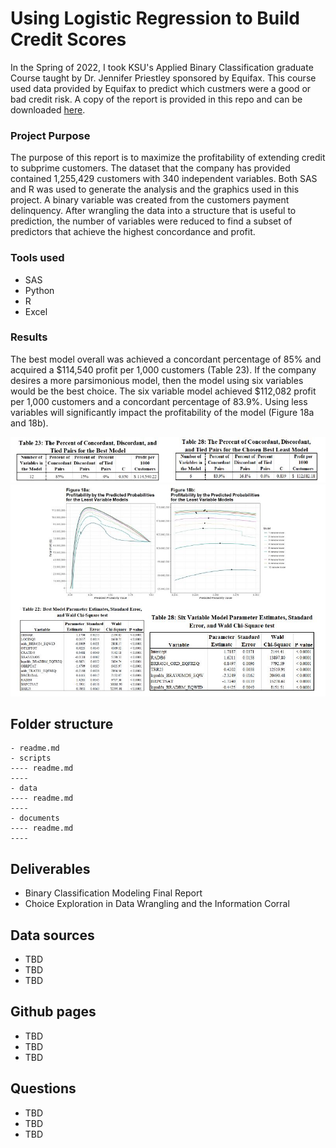 # Using Logistic Regression to Build Credit Scores

In the Spring of 2022, I took KSU's Applied Binary Classification graduate Course taught by Dr. Jennifer Priestley sponsored by Equifax. This course used data provided by Equifax to predict which custmers were a good or bad credit risk. A copy of the report is provided in this repo and can be downloaded [here]().

### __Project Purpose__    

The purpose of this report is to maximize the profitability of extending credit to subprime customers. The dataset that the company has provided contained 1,255,429 customers with 340 independent variables. Both SAS and R was used to generate the analysis and the graphics used in this project. A binary variable was created from the customers payment delinquency. After wrangling the data into a structure that is useful to prediction, the number of variables were reduced to find a subset of predictors that achieve the highest concordance and profit. 

### __Tools used__     

* SAS  
* Python
* R
* Excel  

### __Results__    

The best model overall was achieved a concordant percentage of 85% and acquired a $114,540 profit per 1,000 customers (Table 23). If the company desires a more parsimonious model, then the model using six variables would be the best choice. The six variable model achieved $112,082 profit per 1,000 customers and a concordant percentage of 83.9%. Using less variables will significantly impact the profitability of the model (Figure 18a and 18b).

!["image 1"](https://github.com/njones738/Using-Logistic-Regression-to-Build-Credit-Scores-GRAD/blob/main/data/images/exec_sum_img1.JPG)
!["image 2"](https://github.com/njones738/Using-Logistic-Regression-to-Build-Credit-Scores-GRAD/blob/main/data/images/exec_sum_img2.JPG)

## Folder structure

```
- readme.md
- scripts
---- readme.md
---- 
- data
---- readme.md
---- 
- documents
---- readme.md
---- 
```

## Deliverables

* Binary Classification Modeling Final Report     
* Choice Exploration in Data Wrangling and the Information Corral     

## Data sources

* TBD     
* TBD     
* TBD     

## Github pages

* TBD     
* TBD     
* TBD     

## Questions

* TBD     
* TBD     
* TBD     
